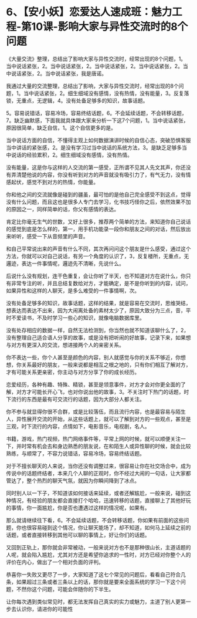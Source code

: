 # 6、【安小妖】恋爱达人速成班：魅力工程-第10课-影响大家与异性交流时的8个问题

《大量交流》整理，总结出了影响大家与异性交流时，经常出现的8个问题，1。当中说话紧张，2。当中说话紧张，2。当中说话紧张，2。当中说话紧张，2。当中说话紧张，2。当中说话紧张，我是唐诺。

我通过大量的交流整理，总结出了影响，大家与异性交流时，经常出现的8个问题，1。当中说话紧张，2。细生细域没有感情，没有热情，没有能量，3。反复落锁，无重点，无逻辑，4。没有处备足够多的知识，故事话题。

5。容易说错话，容易冷场，容易终结话题，6。不会延续话题，不会转移话题，7。缺乏幽默感，下面我就具体跟大家来分析一下这7个问题，1。当中说话紧张，原因很简单，缺乏自信，1。这个自信更多的是。

当中说话方面的自信，不懂得主观上如何数据演讲时候的自信心态，突破恐惧客服当中讲话的紧张感，2。是没有学习过当中说话的系统方法，3。是缺乏足够多当中说话的经验累积，2。细生细域没有感情，没有热情。

没有能量，这是你与这样的人交流的第一感受，正所谓不见其人先文其声，你还没有弄清楚他说的内容，你没有听到对方的声音就没有吸引力了，有气无力，没有情感起伏，感觉不到对方的热情，你能量。

你和他之间的交流就像是碰到的疆虽，最可怕的是他自己完全感受不到这点，觉得没有什么问题，而且这也是很多人专门去学习，化书技巧怪你之后，依然效果不加的原因之一，同样简单的话，你父有感情的表达。

肯定比你毫无生气的世数，又好上很多，推荐两个简单的方法，来知道你自己说话的感觉到底是怎么样的，第一，用手机功能录一段你和朋友之间的对话，然后放出来听听，感受一下从音频里的声音。

和自己平常说出来的声音有什么不同，其次再问问这个朋友是什么感受，通过这个方法，你就可以对自己说话，有另一个角度的认识了，3，反复楼所，无重点，无邏迹，表达一件事情呢，邏迹先不清晰，先说什么。

后说什么没有规划，连干色重复，会让你听了半天，也不知道对方在说什么，你只有非常专注的听，并且总结复数给对方，才能确定，是不是你听到的内容，试问，如果异性和这样的人聊天，是多么难受的一件事情啊，次。

没有处备足够多的知识，故事话题，这样的结果，就是容易在交流时，思维哭结，想表达而表达不出来，因为大闹离处备的素材太少了，原因大致分为三点，音，平时不爱读书，不及时学习一些心的知识，就像电脑数据库里。

没有处存相应的数据一样，自然无法检测到，你当然也就不知道该聊什么了，2，没有整理自己适合语人分享的故事，或是没有把听闹的好故事，记录下来，如果想与对方有更深入的交流，想进接两个人的亲密关系。

你不表达一些，你个人甚至是颜色的内容，别人就感觉与你的关系不够近，你想想，你关系最好的朋友，一般来说都是相互之根之地的，只有你们相互了解对方，才有可能关系更亲密，你主动与对方分享了你的成长经历。

恋爱经历，各种有趣、特殊、精锁，甚至是领意事件，对方才会对你更全面的了解，对方才可能长开心飞，也对你说出他的故事，3。不关注时下热门的话题，时下流行的东西是最有可交流行的话题，因为大部分人都关注。

你不参与就显得你很不合群，或是比较落伍，而且流行内容，也是最容易与陌生人，异性展开交流的开始，从这些话题上，就可以了解到对方的一些观点，甚至是三观，时下流行的内容，点情如下，电影音乐，电视剧，名人。

书籍，游戏，热门视频，热门网络事件等，平常上网的时候，就可以顺便关注一下，并时常有机会去和身边熟悉的朋友说，在和陌生人或异性聊的时候，就会比较熟练，与顺常了，不容力说错话，容易冷场，容易终结话题。

对于不擅长聊天的人来说，当你还没有调整过来，很容易让你在社交场合中，成为传说中的话题终结者，本来几个人聊的正观时，你不经过大闹的一句话，让大家都管达了，整个热烈的聊天气氛，就因为你瞬间降到了冰点。

同时别人以一下子，不知道该如何接话来延续，或者还解尴尬，一般来说，碰到这种情况，有经验的朋友都会直接打个哈哈，迅速转移的话题，直接聊上了其他好玩的事情，你一面尴尬，你是否也遭遇过这样的情况呢，如果有。

那么就请继续往下看，6。不会延续话题，不会转移话题，你如果有前面的这些问题，你也很容易碰到这个情况，你让聊天能场了，却不知道，如何马上延续之前的话题，或者直接转移到其他可以聊的事情上，好让你们的话题。

又回到正轨上，那你就会非常被动，一般来说对方也不是那种很山长，主道话题的人呢，就会陷入尴尬，尤其对方还是希望你追求的一性时，对方已经对你整个人的评价在内心，做出了一个相对负面的评判。

恭喜你一失败又更尽了一步，大家知道了这七个常见的问题后，看看自己符合几条，如果超过三条或者三条以上的话，那你就是要来全面系统的学习一下这个问题，不然你这个问题，可能会伴随你的下半生。

让你每次遇到类似常见时，都无法发挥自己真实的实力或魅力，主道了别人更第一步去认识你，请进你的可能性